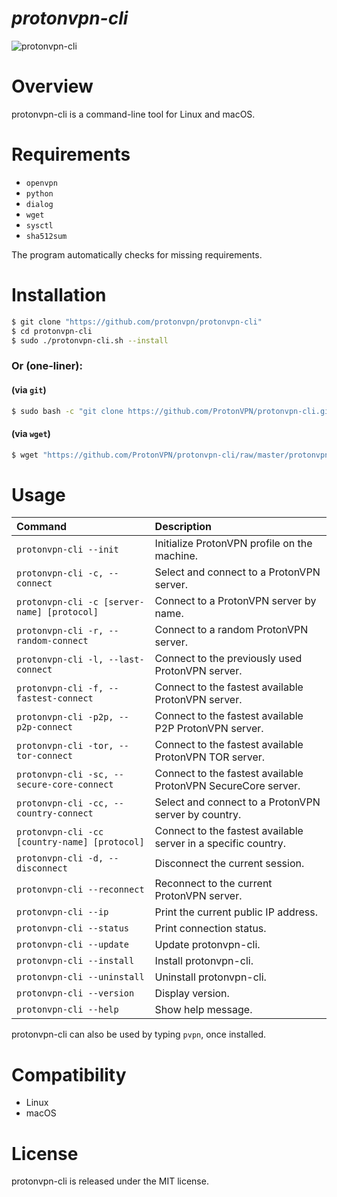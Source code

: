 *protonvpn-cli*
================

![protonvpn-cli](https://i.imgur.com/tDrwkX5l.png)

# Overview #
protonvpn-cli is a command-line tool for Linux and macOS.

# Requirements #

* `openvpn`
* `python`
* `dialog`
* `wget`
* `sysctl`
* `sha512sum`

The program automatically checks for missing requirements.


# Installation #

```bash
$ git clone "https://github.com/protonvpn/protonvpn-cli"
$ cd protonvpn-cli
$ sudo ./protonvpn-cli.sh --install
```

### Or (one-liner): ###

#### (via `git`) ####

```bash
$ sudo bash -c "git clone https://github.com/ProtonVPN/protonvpn-cli.git && ./protonvpn-cli/protonvpn-cli.sh --install"
```
#### (via `wget`) ####
```bash
$ wget "https://github.com/ProtonVPN/protonvpn-cli/raw/master/protonvpn-cli.sh" -O "protonvpn-cli.sh" && sudo bash protonvpn-cli.sh --install
```


# Usage #

| **Command**                                   | **Description**                                                |
| :-------------------------------------------- | :------------------------------------------------------------- |
| `protonvpn-cli --init`                        | Initialize ProtonVPN profile on the machine.                   |
| `protonvpn-cli -c, --connect`                 | Select and connect to a ProtonVPN server.                      |
| `protonvpn-cli -c [server-name] [protocol]`   | Connect to a ProtonVPN server by name.                         |
| `protonvpn-cli -r, --random-connect`          | Connect to a random ProtonVPN server.                          |
| `protonvpn-cli -l, --last-connect`            | Connect to the previously used ProtonVPN server.               |
| `protonvpn-cli -f, --fastest-connect`         | Connect to the fastest available ProtonVPN server.             |
| `protonvpn-cli -p2p, --p2p-connect`           | Connect to the fastest available P2P ProtonVPN server.         |
| `protonvpn-cli -tor, --tor-connect`           | Connect to the fastest available ProtonVPN TOR server.         |
| `protonvpn-cli -sc, --secure-core-connect`    | Connect to the fastest available ProtonVPN SecureCore server.  |
| `protonvpn-cli -cc, --country-connect`        | Select and connect to a ProtonVPN server by country.           |
| `protonvpn-cli -cc [country-name] [protocol]` | Connect to the fastest available server in a specific country. |
| `protonvpn-cli -d, --disconnect`              | Disconnect the current session.                                |
| `protonvpn-cli --reconnect`                   | Reconnect to the current ProtonVPN server.                     |
| `protonvpn-cli --ip`                          | Print the current public IP address.                           |
| `protonvpn-cli --status`                      | Print connection status.                                       |
| `protonvpn-cli --update`                      | Update protonvpn-cli.                                          |
| `protonvpn-cli --install`                     | Install protonvpn-cli.                                         |
| `protonvpn-cli --uninstall`                   | Uninstall protonvpn-cli.                                       |
| `protonvpn-cli --version`                     | Display version.                                               |
| `protonvpn-cli --help`                        | Show help message.                                             |


protonvpn-cli can also be used by typing `pvpn`, once installed.


# Compatibility #
* Linux
* macOS

# License #

protonvpn-cli is released under the MIT license.
